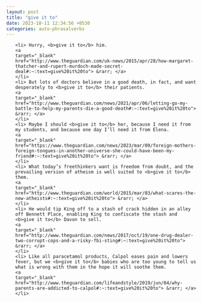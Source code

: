 ```yaml
---
layout: post
title: "give it to"
date: 2023-10-11 12:34:56 +0530
categories: auto-phrasalverbs
---
```

<ol>

    <li> Hurry, <b>give it to</b> him.
    <a 
    target="_blank" 
    href="http://www.theguardian.com/uk-news/2015/apr/28/how-margaret-thatcher-and-rupert-murdoch-made-secret-deal#:~:text=give%20it%20to"> &rarr; </a>
    </li>
    <li> But lots of doctors believe in a good death, in fact, and want desperately to <b>give it to</b> their patients.
    <a 
    target="_blank" 
    href="http://www.theguardian.com/news/2021/apr/06/letting-go-my-battle-to-help-my-parents-die-a-good-death#:~:text=give%20it%20to"> &rarr; </a>
    </li>
    <li> Maybe I should <b>give it to</b> her, because I need it from my students, and because one day I’ll need it from Elena.
    <a 
    target="_blank" 
    href="https://www.theguardian.com/news/2023/mar/09/foreign-mothers-foreign-tongues-in-another-universe-she-could-have-been-my-friend#:~:text=give%20it%20to"> &rarr; </a>
    </li>
    <li> What today’s freethinkers want is freedom from doubt, and the prevailing version of atheism is well suited to <b>give it to</b> them.
    <a 
    target="_blank" 
    href="http://www.theguardian.com/world/2015/mar/03/what-scares-the-new-atheists#:~:text=give%20it%20to"> &rarr; </a>
    </li>
    <li> He would tip King off to a stash of crack hidden in an alley off Bennett Place, enabling King to confiscate the stash and <b>give it to</b> Davon to sell.
    <a 
    target="_blank" 
    href="http://www.theguardian.com/news/2017/oct/19/one-drug-dealer-two-corrupt-cops-and-a-risky-fbi-sting#:~:text=give%20it%20to"> &rarr; </a>
    </li>
    <li> Like all paracetamol products, Calpol eases pain and lowers fever, but we <b>give it to</b> babies who are too young to tell us what is wrong with them in the hope it will soothe them.
    <a 
    target="_blank" 
    href="http://www.theguardian.com/lifeandstyle/2019/jun/04/why-parents-are-addicted-to-calpol#:~:text=give%20it%20to"> &rarr; </a>
    </li>